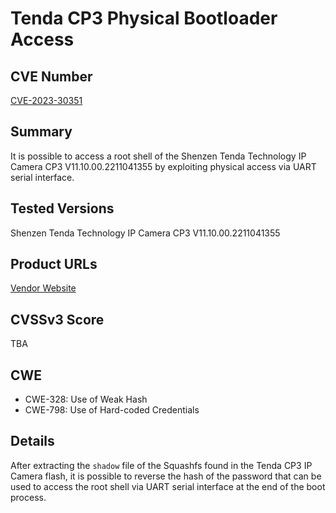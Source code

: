 # Tenda CP3 Physical Bootloader Access

## CVE Number

[CVE-2023-30351](https://www.cve.org/CVERecord?id=CVE-2023-30351)

## Summary

It is possible to access a root shell of the Shenzen Tenda Technology IP Camera CP3 V11.10.00.2211041355 by exploiting physical access via UART serial interface.

## Tested Versions

Shenzen Tenda Technology IP Camera CP3 V11.10.00.2211041355

## Product URLs

[Vendor Website](https://www.tendacn.com/us/product/CP3v22.html)

## CVSSv3 Score

TBA

## CWE

- CWE-328: Use of Weak Hash
- CWE-798: Use of Hard-coded Credentials

## Details

After extracting the `shadow` file of the Squashfs found in the Tenda CP3 IP Camera flash, it is possible to reverse the hash of the password that can be used to access the root shell via UART serial interface at the end of the boot process.